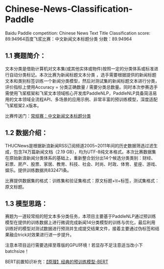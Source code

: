 # Chinese-News-Classification-Paddle
Baidu Paddle competition: Chinese News Text Title Classification score: 89.94964百度飞浆比赛：中文新闻文本标题分类 分数：89.94964

## 1.1 赛题简介：

文本分类是借助计算机对文本集(或其他实体或物件)按照一定的分类体系或标准进行自动分类标记。本次比赛为新闻标题文本分类 ，选手需要根据提供的新闻标题文本和类别标签训练一个新闻分类模型，然后对测试集的新闻标题文本进行分类，评价指标上使用Accuracy = 分类正确数量 / 需要分类总数量。同时本次参赛选手需使用飞桨框架和飞桨文本领域核心开发库PaddleNLP，PaddleNLP具备简洁易用的文本领域全流程API、多场景的应用示例、非常丰富的预训练模型，深度适配飞桨框架2.x版本。

比赛传送门：[常规赛：中文新闻文本标题分类](https://aistudio.baidu.com/aistudio/competition/detail/107)

## 1.2 数据介绍：

THUCNews是根据新浪新闻RSS订阅频道2005~2011年间的历史数据筛选过滤生成，包含74万篇新闻文档（2.19 GB），均为UTF-8纯文本格式。本次比赛数据集在原始新浪新闻分类体系的基础上，重新整合划分出14个候选分类类别：财经、彩票、房产、股票、家居、教育、科技、社会、时尚、时政、体育、星座、游戏、娱乐。提供训练数据共832471条。

比赛提供数据集的格式：训练集和验证集格式：原文标题+\t+标签，测试集格式：原文标题。

## 1.3 模型思路：

赛题为一道较常规的短文本多分类任务，本项目主要基于PaddleNLP通过预训练模型在提供的训练数据上进行微调完成新闻14分类模型的训练与优化，最后利用训练好的模型对测试数据进行预测并生成提交结果文件，接着主要通过伪标签和结果融合trick对效果进行进一步提升。

注意本项目运行需要选择至尊版的GPU环境！若显存不足注意适当改小下batchsize！

BERT前置知识补充：[【原理】经典的预训练模型-BERT](https://aistudio.baidu.com/aistudio/projectdetail/2297740)
